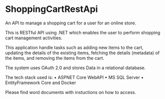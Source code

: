 # ShoppingCartRestApi
An API to manage a shopping cart for a user for an online store.

This is RESTful API using .NET which enables the user to perform shopping cart
management activities.

This application handle tasks such as adding new items to the cart, updating
the details of the existing items, fetching the details (metadata) of the items, and removing the
items from the cart.

The system uses OAuth 2.0 and stores Data in a relational
database.

The tech stack used is:
• ASPNET Core WebAPI
• MS SQL Server
• EntityFramework Core
 and Docker
 
Please find word documents with instuctions on how to access.
